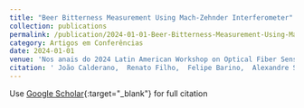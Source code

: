 ```yaml
---
title: "Beer Bitterness Measurement Using Mach-Zehnder Interferometer"
collection: publications
permalink: /publication/2024-01-01-Beer-Bitterness-Measurement-Using-Mach-Zehnder-Interferometer
category: Artigos em Conferências
date: 2024-01-01
venue: 'Nos anais do 2024 Latin American Workshop on Optical Fiber Sensors (LAWOFS)'
citation: ' João Calderano,  Renato Filho,  Felipe Barino,  Alexandre Santos, &quot;Beer Bitterness Measurement Using Mach-Zehnder Interferometer.&quot; Nos anais do 2024 Latin American Workshop on Optical Fiber Sensors (LAWOFS), 2024.'
---
```

Use [Google Scholar](https://scholar.google.com/scholar?q=Beer+Bitterness+Measurement+Using+Mach+Zehnder+Interferometer){:target="_blank"} for full citation